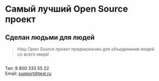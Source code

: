 # Самый лучший Open Source проект

## Сделан людьми для людей

> Наш Open Source проект предназначен для объединения людей со всего мира!

##
Тел: 8 800 333 55 22  
Email: support@test.ru